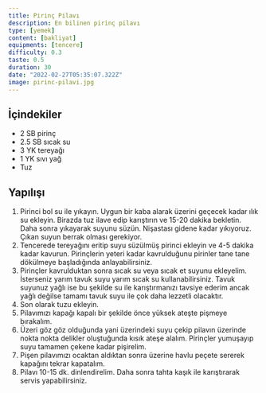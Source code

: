 ```yaml
---
title: Pirinç Pilavı
description: En bilinen pirinç pilavı
type: [yemek]
content: [bakliyat]
equipments: [tencere]
difficulty: 0.3
taste: 0.5
duration: 30
date: "2022-02-27T05:35:07.322Z"
image: pirinc-pilavi.jpg
---
```


## İçindekiler

- 2 SB pirinç
- 2.5 SB sıcak su
- 3 YK tereyağı
- 1 YK sıvı yağ
- Tuz

## Yapılışı

1. Pirinci bol su ile yıkayın. Uygun bir kaba alarak üzerini geçecek kadar ılık su ekleyin. Birazda tuz ilave edip karıştırın ve 15-20 dakika bekletin. Daha sonra yıkayarak suyunu süzün. Nişastası gidene kadar yıkıyoruz. Çıkan suyun berrak olması gerekiyor.
2. Tencerede tereyağını eritip suyu süzülmüş pirinci ekleyin ve 4-5 dakika kadar kavurun. Pirinçlerin yeteri kadar kavrulduğunu pirinler tane tane dökülmeye başladığında anlayabilirsiniz.
3. Pirinçler kavrulduktan sonra sıcak su veya sıcak et suyunu ekleyelim. İsterseniz yarım tavuk suyu yarım sıcak su kullanabilirsiniz. Tavuk suyunuz yağlı ise bu şekilde su ile karıştırmanızı tavsiye ederim ancak yağlı değilse tamamı tavuk suyu ile çok daha lezzetli olacaktır.
4. Son olarak tuzu ekleyin.
5. Pilavımızı kapağı kapalı bir şekilde önce yüksek ateşte pişmeye bırakalım.
6. Üzeri göz göz olduğunda yani üzerindeki suyu çekip pilavın üzerinde nokta nokta delikler oluştuğunda kısık ateşe alalım. Pirinçler yumuşayıp suyu tamamen çekene kadar pişirelim.
7. Pişen pilavımızı ocaktan aldıktan sonra üzerine havlu peçete sererek kapağını tekrar kapatalım.
8. Pilavı 10-15 dk. dinlendirelim. Daha sonra tahta kaşık ile karıştırarak servis yapabilirsiniz.
